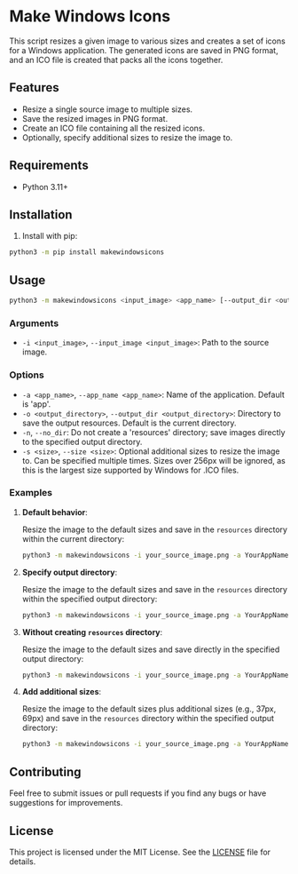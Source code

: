 # Make Windows Icons

This script resizes a given image to various sizes and creates a set of icons for a Windows application. The generated icons are saved in PNG format, and an ICO file is created that packs all the icons together.

## Features

- Resize a single source image to multiple sizes.
- Save the resized images in PNG format.
- Create an ICO file containing all the resized icons.
- Optionally, specify additional sizes to resize the image to.

## Requirements

- Python 3.11+

## Installation

1. Install with pip:

```sh
python3 -m pip install makewindowsicons
```

## Usage

```sh
python3 -m makewindowsicons <input_image> <app_name> [--output_dir <output_directory>] [--no_dir] [-s <size>]...
```

### Arguments

- `-i <input_image>`, `--input_image <input_image>`: Path to the source image.

### Options

- `-a <app_name>`, `--app_name <app_name>`: Name of the application. Default is 'app'.
- `-o <output_directory>`, `--output_dir <output_directory>`: Directory to save the output resources. Default is the current directory.
- `-n`, `--no_dir`: Do not create a 'resources' directory; save images directly to the specified output directory.
- `-s <size>`, `--size <size>`: Optional additional sizes to resize the image to. Can be specified multiple times. Sizes over 256px will be ignored, as this is the largest size supported by Windows for .ICO files.

### Examples

1. **Default behavior**:
   
   Resize the image to the default sizes and save in the `resources` directory within the current directory:

   ```sh
   python3 -m makewindowsicons -i your_source_image.png -a YourAppName
   ```

2. **Specify output directory**:

   Resize the image to the default sizes and save in the `resources` directory within the specified output directory:

   ```sh
   python3 -m makewindowsicons -i your_source_image.png -a YourAppName -o output_path
   ```

3. **Without creating `resources` directory**:

   Resize the image to the default sizes and save directly in the specified output directory:

   ```sh
   python3 -m makewindowsicons -i your_source_image.png -a YourAppName -o output_path -n
   ```

4. **Add additional sizes**:

   Resize the image to the default sizes plus additional sizes (e.g., 37px, 69px) and save in the `resources` directory within the specified output directory:

   ```sh
   python3 -m makewindowsicons -i your_source_image.png -a YourAppName -o output_path -s 42 -s 69 -s 77
   ```

## Contributing

Feel free to submit issues or pull requests if you find any bugs or have suggestions for improvements.

## License

This project is licensed under the MIT License. See the [LICENSE](LICENSE) file for details.